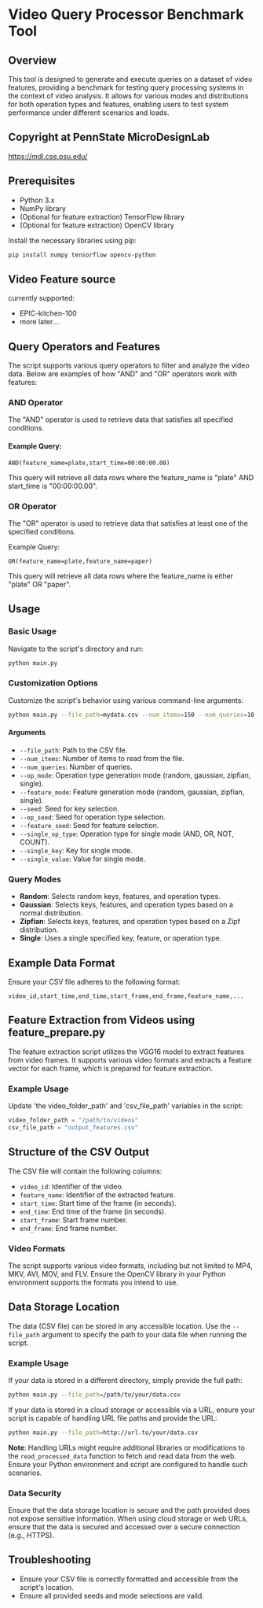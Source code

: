 # Video Query Processor Benchmark Tool


## Overview

This tool is designed to generate and execute queries on a dataset of video features, providing a benchmark for testing query processing systems in the context of video analysis. It allows for various modes and distributions for both operation types and features, enabling users to test system performance under different scenarios and loads.



## Copyright at PennState MicroDesignLab
https://mdl.cse.psu.edu/

## Prerequisites

- Python 3.x
- NumPy library
- (Optional for feature extraction) TensorFlow library
- (Optional for feature extraction) OpenCV library

Install the necessary libraries using pip:

```bash
pip install numpy tensorflow opencv-python
```

## Video Feature source
currently supported:

- EPIC-kitchen-100
- more later....



## Query Operators and Features

The script supports various query operators to filter and analyze the video data. Below are examples of how "AND" and "OR" operators work with features:

### AND Operator

The "AND" operator is used to retrieve data that satisfies all specified conditions. 

#### Example Query:
```plaintext
AND(feature_name=plate,start_time=00:00:00.00)
```

This query will retrieve all data rows where the feature_name is "plate" AND start_time is "00:00:00.00".

### OR Operator
The "OR" operator is used to retrieve data that satisfies at least one of the specified conditions.

Example Query:
```plaintext
OR(feature_name=plate,feature_name=paper)
```
This query will retrieve all data rows where the feature_name is either "plate" OR "paper".













## Usage

### Basic Usage

Navigate to the script's directory and run:

```bash
python main.py
```

### Customization Options

Customize the script's behavior using various command-line arguments:

```bash
python main.py --file_path=mydata.csv --num_items=150 --num_queries=10 --op_mode=gaussian --feature_mode=zipfian --seed=42 --op_seed=43 --feature_seed=44
```

#### Arguments

- `--file_path`: Path to the CSV file.
- `--num_items`: Number of items to read from the file.
- `--num_queries`: Number of queries.
- `--op_mode`: Operation type generation mode (random, gaussian, zipfian, single).
- `--feature_mode`: Feature generation mode (random, gaussian, zipfian, single).
- `--seed`: Seed for key selection.
- `--op_seed`: Seed for operation type selection.
- `--feature_seed`: Seed for feature selection.
- `--single_op_type`: Operation type for single mode (AND, OR, NOT, COUNT).
- `--single_key`: Key for single mode.
- `--single_value`: Value for single mode.

### Query Modes

- **Random**: Selects random keys, features, and operation types.
- **Gaussian**: Selects keys, features, and operation types based on a normal distribution.
- **Zipfian**: Selects keys, features, and operation types based on a Zipf distribution.
- **Single**: Uses a single specified key, feature, or operation type.

## Example Data Format

Ensure your CSV file adheres to the following format:

```plaintext
video_id,start_time,end_time,start_frame,end_frame,feature_name,...
```

## Feature Extraction from Videos using feature_prepare.py

The feature extraction script utilizes the VGG16 model to extract features from video frames. It supports various video formats and extracts a feature vector for each frame, which is prepared for feature extraction.

### Example Usage
Update 'the video_folder_path' and 'csv_file_path' variables in the script:

```python
video_folder_path = "/path/to/videos"
csv_file_path = "output_features.csv"
```
## Structure of the CSV Output

The CSV file will contain the following columns:

- `video_id`: Identifier of the video.
- `feature_name`: Identifier of the extracted feature.
- `start_time`: Start time of the frame (in seconds).
- `end_time`: End time of the frame (in seconds).
- `start_frame`: Start frame number.
- `end_frame`: End frame number.
  
### Video Formats
The script supports various video formats, including but not limited to MP4, MKV, AVI, MOV, and FLV. Ensure the OpenCV library in your Python environment supports the formats you intend to use.





















## Data Storage Location

The data (CSV file) can be stored in any accessible location. Use the `--file_path` argument to specify the path to your data file when running the script.

### Example Usage

If your data is stored in a different directory, simply provide the full path:

```bash
python main.py --file_path=/path/to/your/data.csv
```

If your data is stored in a cloud storage or accessible via a URL, ensure your script is capable of handling URL file paths and provide the URL:

```bash
python main.py --file_path=http://url.to/your/data.csv
```

**Note**: Handling URLs might require additional libraries or modifications to the `read_processed_data` function to fetch and read data from the web. Ensure your Python environment and script are configured to handle such scenarios.

### Data Security

Ensure that the data storage location is secure and the path provided does not expose sensitive information. When using cloud storage or web URLs, ensure that the data is secured and accessed over a secure connection (e.g., HTTPS).


## Troubleshooting

- Ensure your CSV file is correctly formatted and accessible from the script's location.
- Ensure all provided seeds and mode selections are valid.

